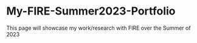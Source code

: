 # My-FIRE-Summer2023-Portfolio
This page will showcase my work/research with FIRE over the Summer of 2023
